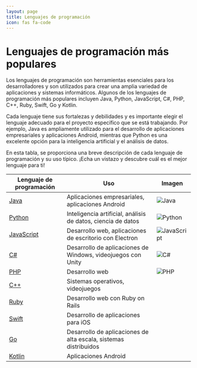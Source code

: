 ```yaml
---
layout: page
title: Lenguajes de programación
icon: fas fa-code	
---
```



# Lenguajes de programación más populares

Los lenguajes de programación son herramientas esenciales para los desarrolladores y son utilizados para crear una amplia variedad de aplicaciones y sistemas informáticos. Algunos de los lenguajes de programación más populares incluyen Java, Python, JavaScript, C#, PHP, C++, Ruby, Swift, Go y Kotlin.

Cada lenguaje tiene sus fortalezas y debilidades y es importante elegir el lenguaje adecuado para el proyecto específico que se está trabajando. Por ejemplo, Java es ampliamente utilizado para el desarrollo de aplicaciones empresariales y aplicaciones Android, mientras que Python es una excelente opción para la inteligencia artificial y el análisis de datos.

En esta tabla, se proporciona una breve descripción de cada lenguaje de programación y su uso típico. ¡Echa un vistazo y descubre cuál es el mejor lenguaje para ti!


| Lenguaje de programación | Uso | Imagen
| --- | --- | --- |
| [Java](https://es.wikipedia.org/wiki/Java_(lenguaje_de_programaci%C3%B3n)) | Aplicaciones empresariales, aplicaciones Android | ![Java](https://images.vexels.com/media/users/3/166401/isolated/lists/b82aa7ac3f736dd78570dd3fa3fa9e24-icono-del-lenguaje-de-programacion-java.png) |
| [Python](https://es.wikipedia.org/wiki/Python) | Inteligencia artificial, análisis de datos, ciencia de datos | ![Python](https://images.vexels.com/media/users/3/166477/isolated/lists/9bb722f0e85ddbc1ce0f064534fd2311-icono-del-lenguaje-de-programacion-python.png) | 
| [JavaScript](https://es.wikipedia.org/wiki/JavaScript) | Desarrollo web, aplicaciones de escritorio con Electron | ![JavaScript](https://cdn.iconscout.com/icon/free/png-256/javascript-2038874-1720087.png) |
| [C#](https://es.wikipedia.org/wiki/C_Sharp) | Desarrollo de aplicaciones de Windows, videojuegos con Unity | ![C#](https://www.stepsoftware.com/images/services/c-sharp.png) |
| [PHP](https://es.wikipedia.org/wiki/PHP) | Desarrollo web | ![PHP](https://images.vexels.com/media/users/3/166470/isolated/lists/73835fa38fba6d35aff9de603dc5044a-icono-de-lenguaje-de-programacion-php.png) |
| [C++](https://es.wikipedia.org/wiki/C%2B%2B) | Sistemas operativos, videojuegos | 
| [Ruby](https://es.wikipedia.org/wiki/Ruby) | Desarrollo web con Ruby on Rails | 
| [Swift](https://es.wikipedia.org/wiki/Swift_(lenguaje_de_programaci%C3%B3n)) | Desarrollo de aplicaciones para iOS | 
| [Go](https://es.wikipedia.org/wiki/Go_(lenguaje_de_programaci%C3%B3n)) | Desarrollo de aplicaciones de alta escala, sistemas distribuidos | 
| [Kotlin](https://es.wikipedia.org/wiki/Kotlin) | Aplicaciones Android | 
